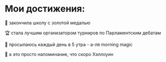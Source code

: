 # Мои достижения:

&#127941; закончила школу с золотой медалью  

&#127942; стала лучшим организатором турниров по Парламентским дебатам  

&#127775; просыпаюсь каждый день в 5 утра - а-ля morning magic

&#127875; а это просто напоминание, что скоро Хэллоуин
